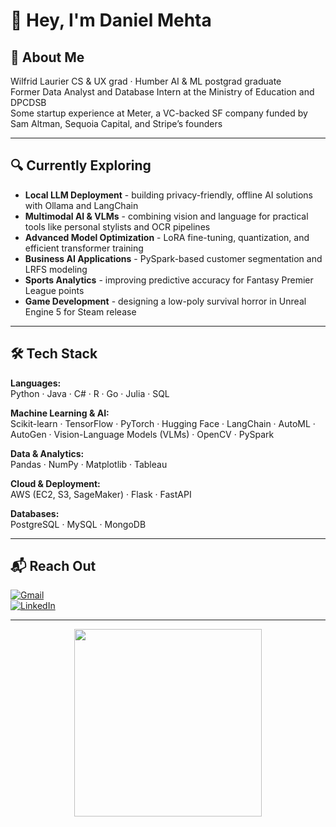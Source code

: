 # 👋 Hey, I'm Daniel Mehta

## 🧠 About Me  
Wilfrid Laurier CS & UX grad · Humber AI & ML postgrad graduate  
Former Data Analyst and Database Intern at the Ministry of Education and DPCDSB  
Some startup experience at Meter, a VC-backed SF company funded by Sam Altman, Sequoia Capital, and Stripe’s founders  

---

## 🔍 Currently Exploring  
- **Local LLM Deployment** - building privacy-friendly, offline AI solutions with Ollama and LangChain  
- **Multimodal AI & VLMs** - combining vision and language for practical tools like personal stylists and OCR pipelines  
- **Advanced Model Optimization** - LoRA fine-tuning, quantization, and efficient transformer training  
- **Business AI Applications** - PySpark-based customer segmentation and LRFS modeling  
- **Sports Analytics** - improving predictive accuracy for Fantasy Premier League points  
- **Game Development** - designing a low-poly survival horror in Unreal Engine 5 for Steam release  

---

## 🛠 Tech Stack  

**Languages:**  
Python · Java · C# · R · Go · Julia · SQL  

**Machine Learning & AI:**  
Scikit-learn · TensorFlow · PyTorch · Hugging Face · LangChain · AutoML · AutoGen · Vision-Language Models (VLMs) · OpenCV · PySpark

**Data & Analytics:**  
Pandas · NumPy · Matplotlib · Tableau  

**Cloud & Deployment:**  
AWS (EC2, S3, SageMaker) · Flask · FastAPI  

**Databases:**  
PostgreSQL · MySQL · MongoDB

---

## 📬 Reach Out  
[![Gmail](https://img.shields.io/badge/Gmail-333333?style=for-the-badge&logo=gmail&logoColor=red)](mailto:daniel.k.mehta@gmail.com)  
[![LinkedIn](https://img.shields.io/badge/LinkedIn-0077B5?style=for-the-badge&logo=linkedin&logoColor=white)](https://www.linkedin.com/in/dan-mehta)  

---

<p align="center">
  <img src="https://media1.tenor.com/m/NwY5ppxLs_oAAAAd/kitten-keybo.gif" width="300"/>
</p>
